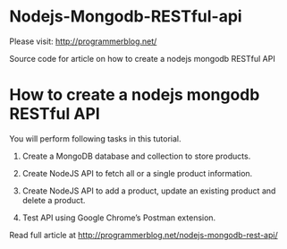 # Nodejs-Mongodb-RESTful-api
Please visit: http://programmerblog.net/

Source code for article on how to create a nodejs mongodb RESTful API

# How to create a nodejs mongodb RESTful API

You will perform following tasks in this tutorial.

1. Create a MongoDB database and collection to store products.

2. Create NodeJS API to fetch all or a single product information.

3. Create NodeJS API to add a product, update an existing product and delete a product.

4. Test API using Google Chrome’s Postman extension.


Read full article at http://programmerblog.net/nodejs-mongodb-rest-api/

